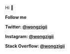 Hi 👋 

**Follow me** 

**Twitter: [@wongzigii](https://twitter.com/wongzigii)**

**Instagram: [@wongzigii](https://www.instagram.com/wongzigii/)**

**Stack Overflow: [@wongzigii](https://stackoverflow.com/users/4234171/zigii-wong)**
